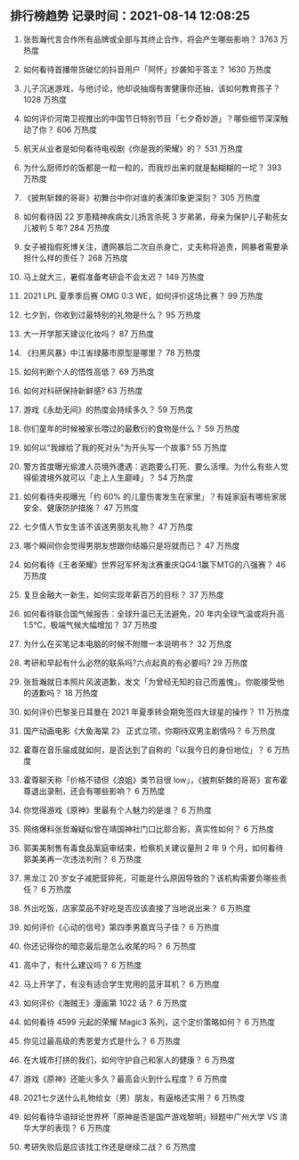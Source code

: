 
## 排行榜趋势 记录时间：2021-08-14 12:08:25
  
  1. 张哲瀚代言合作所有品牌或全部与其终止合作，将会产生哪些影响？ 3763 万热度
    
  2. 如何看待首播带货破亿的抖音用户「阿怀」抄袭知乎答主？ 1630 万热度
    
  3. 儿子沉迷游戏，与他讨论，他却说抽烟有害健康你还抽，该如何教育孩子？ 1028 万热度
    
  4. 如何评价河南卫视推出的中国节日特别节目「七夕奇妙游」？哪些细节深深触动了你？ 606 万热度
    
  5. 航天从业者是如何看待电视剧《你是我的荣耀》的？ 531 万热度
    
  6. 为什么厨师炒的饭都是一粒一粒的，而我炒出来的就是黏糊糊的一坨？ 393 万热度
    
  7. 《披荆斩棘的哥哥》初舞台中你对谁的表演印象更深刻？ 305 万热度
    
  8. 如何看待因 22 岁患精神疾病女儿扬言杀死 3 岁弟弟，母亲为保护儿子勒死女儿被判 5 年? 284 万热度
    
  9. 女子被指假死博关注，遭网暴后二次自杀身亡，丈夫称将追责，网暴者需要承担什么样的责任？ 268 万热度
    
  10. 马上就大三，暑假准备考研会不会太迟？ 149 万热度
    
  11. 2021 LPL 夏季季后赛 OMG 0:3 WE，如何评价这场比赛？ 99 万热度
    
  12. 七夕到，你收到过最特别的礼物是什么？ 95 万热度
    
  13. 大一开学那天建议化妆吗？ 87 万热度
    
  14. 《扫黑风暴》中江省绿藤市原型是哪里？ 78 万热度
    
  15. 如何判断个人的悟性高低？ 69 万热度
    
  16. 如何对科研保持新鲜感? 63 万热度
    
  17. 游戏《永劫无间》的热度会持续多久？ 59 万热度
    
  18. 你们童年的时候被家长喂过的最敷衍的食物是什么？ 59 万热度
    
  19. 如何以“我嫁给了我的死对头”为开头写一个故事? 55 万热度
    
  20. 警方首度曝光偷渡人员境外遭遇：逃跑要么打死、要么活埋。为什么有些人觉得偷渡境外就可以「走上人生巅峰」？ 54 万热度
    
  21. 如何看待央视曝光「约 60% 的儿童伤害发生在家里」？有娃家庭有哪些家居安全、健康防护措施？ 47 万热度
    
  22. 七夕情人节女生该不该送男朋友礼物？ 47 万热度
    
  23. 哪个瞬间你会觉得男朋友想跟你结婚只是将就而已？ 47 万热度
    
  24. 如何看待《王者荣耀》世界冠军杯淘汰赛重庆QG4:1赢下MTG的八强赛？ 46 万热度
    
  25. 复旦金融大一新生，如何实现年薪百万的目标？ 37 万热度
    
  26. 如何看待联合国气候报告：全球升温已无法避免，20 年内全球气温或将升高 1.5℃，极端气候大幅增加？ 37 万热度
    
  27. 为什么在买笔记本电脑的时候不附赠一本说明书？ 32 万热度
    
  28. 考研和早起有什么必然的联系吗?六点起真的有必要吗? 29 万热度
    
  29. 张哲瀚就日本照片风波道歉，发文「为曾经无知的自己而羞愧」。你能接受他的道歉吗？ 18 万热度
    
  30. 如何评价巴黎圣日耳曼在 2021 年夏季转会期免签四大球星的操作？ 11 万热度
    
  31. 国产动画电影《大鱼海棠 2》 正式立项，你期待双男主剧情吗？ 6 万热度
    
  32. 霍尊在音乐届成就如何，是否达到了自称的「以我今日的身份地位」？ 6 万热度
    
  33. 霍尊聊天称「价格不错但《浪姐》类节目很 low」，《披荆斩棘的哥哥》宣布霍尊退出录制，还会有哪些影响？ 6 万热度
    
  34. 你觉得游戏《原神》里最有个人魅力的是谁？ 6 万热度
    
  35. 网络爆料张哲瀚疑似曾在靖国神社门口比耶合影，真实性如何？ 6 万热度
    
  36. 郭美美制售有毒食品案庭审结束，检察机关建议量刑 2 年 9 个月，如何看待郭美美再一次违法判刑？ 6 万热度
    
  37. 黑龙江 20 岁女子减肥营猝死，可能是什么原因导致的？该机构需要负哪些责任？ 6 万热度
    
  38. 外出吃饭，店家菜品不好吃是否应该直接了当地说出来？ 6 万热度
    
  39. 如何评价《心动的信号》第四季男嘉宾马子佳？ 6 万热度
    
  40. 你还记得你的暗恋最后是怎么收尾的吗？ 6 万热度
    
  41. 高中了，有什么建议吗？ 6 万热度
    
  42. 马上开学了，有没有适合学生党用的蓝牙耳机？ 6 万热度
    
  43. 如何评价《海贼王》漫画第 1022 话？ 6 万热度
    
  44. 如何看待 4599 元起的荣耀 Magic3 系列，这个定价策略如何？ 6 万热度
    
  45. 你见过最高级的秀恩爱方式是什么？ 6 万热度
    
  46. 在大城市打拼的我们，如何守护自己和家人的健康？ 6 万热度
    
  47. 游戏《原神》还能火多久？最高会火到什么程度？ 6 万热度
    
  48. 2021七夕送什么礼物给女（男）朋友，有逼格还实用？ 6 万热度
    
  49. 如何看待华语辩论世界杯「原神是否是国产游戏黎明」辩题中广州大学 VS 清华大学的表现？ 6 万热度
    
  50. 考研失败后是应该找工作还是继续二战？ 6 万热度
    
